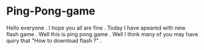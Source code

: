 # Ping-Pong-game
Hello everyone . 
I hope you all are fine .
Today I have apeared with new flash game . 
Well this is ping pong game .
Well I think many of you may have quiry that "How to download flash ?" .
